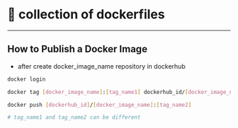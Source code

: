 # 📝 collection of dockerfiles

---

## How to Publish a Docker Image

- after create docker_image_name repository in dockerhub

```bash
docker login

docker tag [docker_image_name]:[tag_name1] dockerhub_id/[docker_image_name]:[tag_name2]

docker push [dockerhub_id]/[docker_image_name]:[tag_name2]

# tag_name1 and tag_name2 can be different
```
